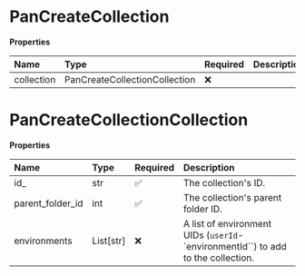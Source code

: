 # PanCreateCollection

**Properties**

| Name       | Type                          | Required | Description |
| :--------- | :---------------------------- | :------- | :---------- |
| collection | PanCreateCollectionCollection | ❌       |             |

# PanCreateCollectionCollection

**Properties**

| Name             | Type      | Required | Description                                                                      |
| :--------------- | :-------- | :------- | :------------------------------------------------------------------------------- |
| id\_             | str       | ✅       | The collection's ID.                                                             |
| parent_folder_id | int       | ✅       | The collection's parent folder ID.                                               |
| environments     | List[str] | ❌       | A list of environment UIDs (`userId`-`environmentId``) to add to the collection. |

<!-- This file was generated by liblab | https://liblab.com/ -->
